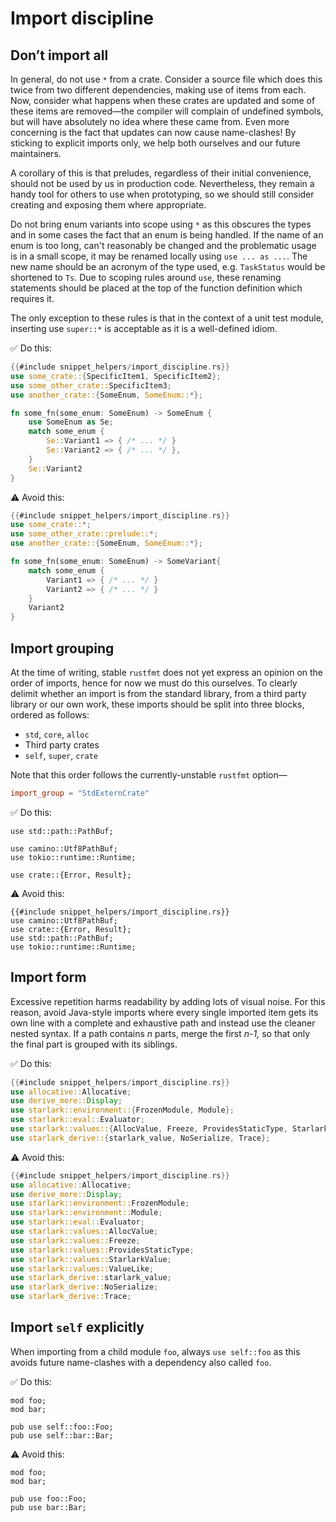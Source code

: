 # Import discipline

## Don’t import all

In general, do not use `*` from a crate.
Consider a source file which does this twice from two different dependencies, making use of items from each.
Now, consider what happens when these crates are updated and some of these items are removed—the compiler will complain of undefined symbols, but will have absolutely no idea where these came from.
Even more concerning is the fact that updates can now cause name-clashes!
By sticking to explicit imports only, we help both ourselves and our future maintainers.

A corollary of this is that preludes, regardless of their initial convenience, should not be used by us in production code.
Nevertheless, they remain a handy tool for others to use when prototyping, so we should still consider creating and exposing them where appropriate.

Do not bring enum variants into scope using `*` as this obscures the types and in some cases the fact that an enum is being handled.
If the name of an enum is too long, can't reasonably be changed and the problematic usage is in a small scope, it may be renamed locally using `use ... as ...`.
The new name should be an acronym of the type used, e.g. `TaskStatus` would be shortened to `Ts`.
Due to scoping rules around `use`, these renaming statements should be placed at the top of the function definition which requires it.

The only exception to these rules is that in the context of a unit test module, inserting use `super::*` is acceptable as it is a well-defined idiom.

✅ Do this:

```rust
{{#include snippet_helpers/import_discipline.rs}}
use some_crate::{SpecificItem1, SpecificItem2};
use some_other_crate::SpecificItem3;
use another_crate::{SomeEnum, SomeEnum::*};

fn some_fn(some_enum: SomeEnum) -> SomeEnum {
    use SomeEnum as Se;
    match some_enum {
        Se::Variant1 => { /* ... */ }
        Se::Variant2 => { /* ... */ },
    }
    Se::Variant2
}
```

⚠️ Avoid this:

```rust
{{#include snippet_helpers/import_discipline.rs}}
use some_crate::*;
use some_other_crate::prelude::*;
use another_crate::{SomeEnum, SomeEnum::*};

fn some_fn(some_enum: SomeEnum) -> SomeVariant{
    match some_enum {
        Variant1 => { /* ... */ }
        Variant2 => { /* ... */ }
    }
    Variant2
}
```

## Import grouping

At the time of writing, stable `rustfmt` does not yet express an opinion on the order of imports, hence for now we must do this ourselves.
To clearly delimit whether an import is from the standard library, from a third party library or our own work, these imports should be split into three blocks, ordered as follows:

- `std`, `core`, `alloc`
- Third party crates
- `self`, `super`, `crate`

Note that this order follows the currently-unstable `rustfmt` option—

```toml
import_group = "StdExternCrate"
```

✅ Do this:

```rust,ignore
use std::path::PathBuf;

use camino::Utf8PathBuf;
use tokio::runtime::Runtime;

use crate::{Error, Result};
```

⚠️ Avoid this:

```rust,ignore
{{#include snippet_helpers/import_discipline.rs}}
use camino::Utf8PathBuf;
use crate::{Error, Result};
use std::path::PathBuf;
use tokio::runtime::Runtime;
```

## Import form

Excessive repetition harms readability by adding lots of visual noise.
For this reason, avoid Java-style imports where every single imported item gets its own line with a complete and exhaustive path and instead use the cleaner nested syntax.
If a path contains _n_ parts, merge the first _n-1,_ so that only the final part is grouped with its siblings.

✅ Do this:

```rust
{{#include snippet_helpers/import_discipline.rs}}
use allocative::Allocative;
use derive_more::Display;
use starlark::environment::{FrozenModule, Module};
use starlark::eval::Evaluator;
use starlark::values::{AllocValue, Freeze, ProvidesStaticType, StarlarkValue, ValueLike};
use starlark_derive::{starlark_value, NoSerialize, Trace};
```

⚠️ Avoid this:

```rust
{{#include snippet_helpers/import_discipline.rs}}
use allocative::Allocative;
use derive_more::Display;
use starlark::environment::FrozenModule;
use starlark::environment::Module;
use starlark::eval::Evaluator;
use starlark::values::AllocValue;
use starlark::values::Freeze;
use starlark::values::ProvidesStaticType;
use starlark::values::StarlarkValue;
use starlark::values::ValueLike;
use starlark_derive::starlark_value;
use starlark_derive::NoSerialize;
use starlark_derive::Trace;
```

## Import `self` explicitly

When importing from a child module `foo`, always `use self::foo` as this avoids future name-clashes with a dependency also called `foo`.

✅ Do this:

```rust,ignore
mod foo;
mod bar;

pub use self::foo::Foo;
pub use self::bar::Bar;
```

⚠️ Avoid this:

```rust,ignore
mod foo;
mod bar;

pub use foo::Foo;
pub use bar::Bar;
```
